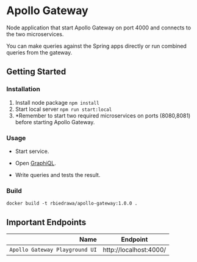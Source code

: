 # Apollo Gateway

Node application that start Apollo Gateway on port 4000 and connects to the two microservices.

You can make queries against the Spring apps directly or run combined queries from the gateway.

## Getting Started

### Installation

1. Install node package `npm install`
2. Start local server `npm run start:local`
3. *Remember to start two required microservices on ports (8080,8081) before starting Apollo Gateway.  

### Usage

* Start service.

* Open [GraphiQL](http://localhost:4000/).

* Write queries and tests the result.

### Build

```
docker build -t rbiedrawa/apollo-gateway:1.0.0 .
```

## Important Endpoints

| Name | Endpoint | 
| -------------:|:--------:|
| `Apollo Gateway Playground UI` | http://localhost:4000/ |
